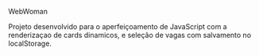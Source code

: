 WebWoman 

Projeto desenvolvido para o aperfeiçoamento de JavaScript com a renderizaçao de cards dinamicos, e seleção de vagas com salvamento no localStorage.